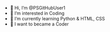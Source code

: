 - 👋 Hi, I’m @PSGitHubUser1
- 👀 I’m interested in Coding
- 🌱 I’m currently learning Python & HTML, CSS
- 💞️ I want to became a Coder

<!---
PSGitHubUser1/PSGitHubUser1 is a ✨ special ✨ repository because its `README.md` (this file) appears on your GitHub profile.
You can click the Preview link to take a look at your changes.
--->
